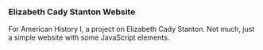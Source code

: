 ### Elizabeth Cady Stanton Website
For American History I, a project on Elizabeth Cady Stanton. Not much, just a simple website with some JavaScript elements.
